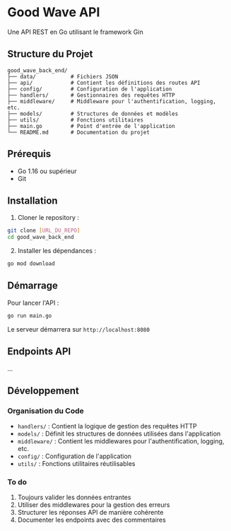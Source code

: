 # Good Wave API

Une API REST en Go utilisant le framework Gin

## Structure du Projet

```
good_wave_back_end/
├── data/           # Fichiers JSON
├── api/            # Contient les définitions des routes API
├── config/         # Configuration de l'application
├── handlers/       # Gestionnaires des requêtes HTTP
├── middleware/     # Middleware pour l'authentification, logging, etc.
├── models/         # Structures de données et modèles
├── utils/          # Fonctions utilitaires
├── main.go         # Point d'entrée de l'application
└── README.md       # Documentation du projet
```

## Prérequis

- Go 1.16 ou supérieur
- Git

## Installation

1. Cloner le repository :
```bash
git clone [URL_DU_REPO]
cd good_wave_back_end
```

2. Installer les dépendances :
```bash
go mod download
```

## Démarrage

Pour lancer l'API :
```bash
go run main.go
```

Le serveur démarrera sur `http://localhost:8080`

## Endpoints API

...

## Développement

### Organisation du Code

- `handlers/` : Contient la logique de gestion des requêtes HTTP
- `models/` : Définit les structures de données utilisées dans l'application
- `middleware/` : Contient les middlewares pour l'authentification, logging, etc.
- `config/` : Configuration de l'application
- `utils/` : Fonctions utilitaires réutilisables

### To do

1. Toujours valider les données entrantes
2. Utiliser des middlewares pour la gestion des erreurs
3. Structurer les réponses API de manière cohérente
4. Documenter les endpoints avec des commentaires

